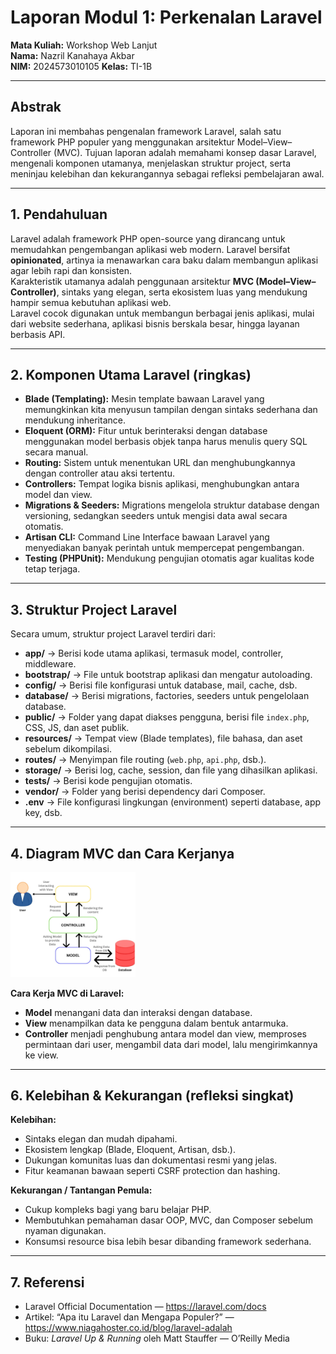# Laporan Modul 1: Perkenalan Laravel
**Mata Kuliah:** Workshop Web Lanjut   
**Nama:** Nazril Kanahaya Akbar  
**NIM:** 2024573010105 
**Kelas:** TI-1B 

---

## Abstrak 
Laporan ini membahas pengenalan framework Laravel, salah satu framework PHP populer yang menggunakan arsitektur Model–View–Controller (MVC). Tujuan laporan adalah memahami konsep dasar Laravel, mengenali komponen utamanya, menjelaskan struktur project, serta meninjau kelebihan dan kekurangannya sebagai refleksi pembelajaran awal.

---

## 1. Pendahuluan
Laravel adalah framework PHP open-source yang dirancang untuk memudahkan pengembangan aplikasi web modern. Laravel bersifat **opinionated**, artinya ia menawarkan cara baku dalam membangun aplikasi agar lebih rapi dan konsisten.  
Karakteristik utamanya adalah penggunaan arsitektur **MVC (Model–View–Controller)**, sintaks yang elegan, serta ekosistem luas yang mendukung hampir semua kebutuhan aplikasi web.  
Laravel cocok digunakan untuk membangun berbagai jenis aplikasi, mulai dari website sederhana, aplikasi bisnis berskala besar, hingga layanan berbasis API.

---

## 2. Komponen Utama Laravel (ringkas)
- **Blade (Templating):** Mesin template bawaan Laravel yang memungkinkan kita menyusun tampilan dengan sintaks sederhana dan mendukung inheritance.  
- **Eloquent (ORM):** Fitur untuk berinteraksi dengan database menggunakan model berbasis objek tanpa harus menulis query SQL secara manual.  
- **Routing:** Sistem untuk menentukan URL dan menghubungkannya dengan controller atau aksi tertentu.  
- **Controllers:** Tempat logika bisnis aplikasi, menghubungkan antara model dan view.  
- **Migrations & Seeders:** Migrations mengelola struktur database dengan versioning, sedangkan seeders untuk mengisi data awal secara otomatis.  
- **Artisan CLI:** Command Line Interface bawaan Laravel yang menyediakan banyak perintah untuk mempercepat pengembangan.  
- **Testing (PHPUnit):** Mendukung pengujian otomatis agar kualitas kode tetap terjaga.  

---

## 3. Struktur Project Laravel
Secara umum, struktur project Laravel terdiri dari:
- **app/** → Berisi kode utama aplikasi, termasuk model, controller, middleware.  
- **bootstrap/** → File untuk bootstrap aplikasi dan mengatur autoloading.  
- **config/** → Berisi file konfigurasi untuk database, mail, cache, dsb.  
- **database/** → Berisi migrations, factories, seeders untuk pengelolaan database.  
- **public/** → Folder yang dapat diakses pengguna, berisi file `index.php`, CSS, JS, dan aset publik.  
- **resources/** → Tempat view (Blade templates), file bahasa, dan aset sebelum dikompilasi.  
- **routes/** → Menyimpan file routing (`web.php`, `api.php`, dsb.).  
- **storage/** → Berisi log, cache, session, dan file yang dihasilkan aplikasi.  
- **tests/** → Berisi kode pengujian otomatis.  
- **vendor/** → Folder yang berisi dependency dari Composer.  
- **.env** → File konfigurasi lingkungan (environment) seperti database, app key, dsb.  

---

## 4. Diagram MVC dan Cara Kerjanya
<img src="gambar/mvc-diagram.webp" alt="Diagram MVC" width="200">

**Cara Kerja MVC di Laravel:**  
- **Model** menangani data dan interaksi dengan database.  
- **View** menampilkan data ke pengguna dalam bentuk antarmuka.  
- **Controller** menjadi penghubung antara model dan view, memproses permintaan dari user, mengambil data dari model, lalu mengirimkannya ke view.  

---

## 6. Kelebihan & Kekurangan (refleksi singkat)
**Kelebihan:**  
- Sintaks elegan dan mudah dipahami.  
- Ekosistem lengkap (Blade, Eloquent, Artisan, dsb.).  
- Dukungan komunitas luas dan dokumentasi resmi yang jelas.  
- Fitur keamanan bawaan seperti CSRF protection dan hashing.  

**Kekurangan / Tantangan Pemula:**  
- Cukup kompleks bagi yang baru belajar PHP.  
- Membutuhkan pemahaman dasar OOP, MVC, dan Composer sebelum nyaman digunakan.  
- Konsumsi resource bisa lebih besar dibanding framework sederhana.  

---

## 7. Referensi
- Laravel Official Documentation — https://laravel.com/docs  
- Artikel: “Apa itu Laravel dan Mengapa Populer?” — https://www.niagahoster.co.id/blog/laravel-adalah  
- Buku: *Laravel Up & Running* oleh Matt Stauffer — O’Reilly Media  
